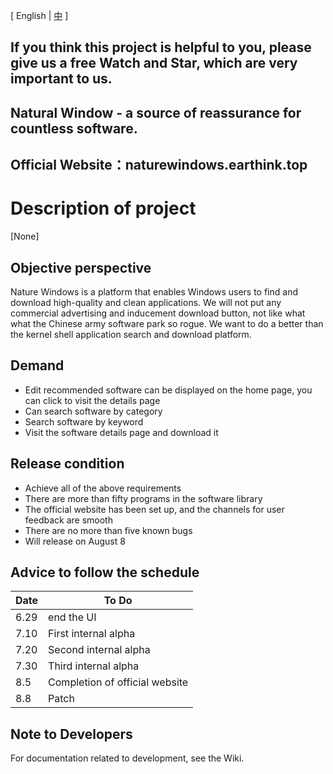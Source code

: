 [ English | <a href="https://github.com/NatureWindows/NatureWindows/blob/main/README.md">中</a> ]

## If you think this project is helpful to you, please give us a free Watch and Star, which are very important to us.

## Natural Window - a source of reassurance for countless software.

## Official Website：naturewindows.earthink.top

# Description of project
[None]
## Objective perspective

Nature Windows is a platform that enables Windows users to find and download high-quality and clean applications. We will not put any commercial advertising and inducement download button, not like what what the Chinese army software park so rogue. We want to do a better than the kernel shell application search and download platform.

## Demand

- Edit recommended software can be displayed on the home page, you can click to visit the details page
- Can search software by category
- Search software by keyword
- Visit the software details page and download it

## Release condition

- Achieve all of the above requirements
- There are more than fifty programs in the software library
- The official website has been set up, and the channels for user feedback are smooth
- There are no more than five known bugs
- Will release on August 8

## Advice to follow the schedule

| Date | To Do |
|  ----  | ----  |
| 6.29 | end the UI |
| 7.10 | First internal alpha |
| 7.20 | Second internal alpha |
| 7.30 | Third internal alpha |
| 8.5 | Completion of official website |
| 8.8 | Patch |

## Note to Developers

For documentation related to development, see the Wiki.
